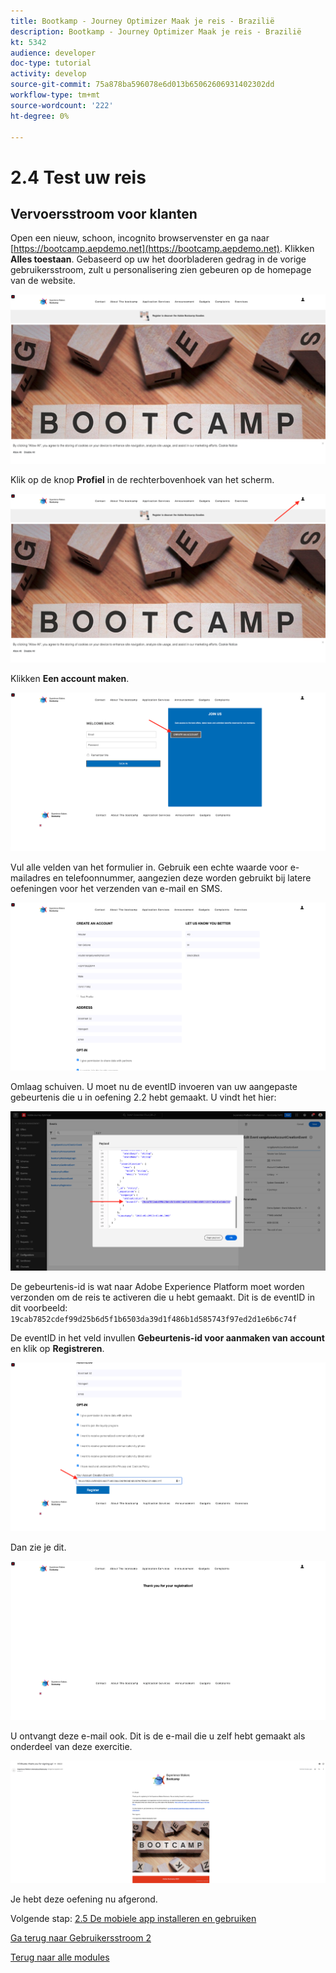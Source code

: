 ```yaml
---
title: Bootkamp - Journey Optimizer Maak je reis - Brazilië
description: Bootkamp - Journey Optimizer Maak je reis - Brazilië
kt: 5342
audience: developer
doc-type: tutorial
activity: develop
source-git-commit: 75a878ba596078e6d013b65062606931402302dd
workflow-type: tm+mt
source-wordcount: '222'
ht-degree: 0%

---
```


# 2.4 Test uw reis

## Vervoersstroom voor klanten

Open een nieuw, schoon, incognito browservenster en ga naar [https://bootcamp.aepdemo.net](https://bootcamp.aepdemo.net). Klikken **Alles toestaan**. Gebaseerd op uw het doorbladeren gedrag in de vorige gebruikersstroom, zult u personalisering zien gebeuren op de homepage van de website.

![DSN](./images/web8a.png)

Klik op de knop **Profiel** in de rechterbovenhoek van het scherm.

![Demo](./images/web8b.png)

Klikken **Een account maken**.

![Demo](./images/pv5.png)

Vul alle velden van het formulier in. Gebruik een echte waarde voor e-mailadres en telefoonnummer, aangezien deze worden gebruikt bij latere oefeningen voor het verzenden van e-mail en SMS.

![Demo](./images/pv7a.png)

Omlaag schuiven. U moet nu de eventID invoeren van uw aangepaste gebeurtenis die u in oefening 2.2 hebt gemaakt. U vindt het hier:

![ACOP](./images/payloadeventID.png)

De gebeurtenis-id is wat naar Adobe Experience Platform moet worden verzonden om de reis te activeren die u hebt gemaakt. Dit is de eventID in dit voorbeeld: `19cab7852cdef99d25b6d5f1b6503da39d1f486b1d585743f97ed2d1e6b6c74f`

De eventID in het veld invullen **Gebeurtenis-id voor aanmaken van account** en klik op **Registreren**.

![Demo](./images/pv8a.png)

Dan zie je dit.

![Demo](./images/pv9.png)

U ontvangt deze e-mail ook. Dit is de e-mail die u zelf hebt gemaakt als onderdeel van deze exercitie.

![Demo](./images/pv10a.png)

Je hebt deze oefening nu afgerond.

Volgende stap: [2.5 De mobiele app installeren en gebruiken](./ex5.md)

[Ga terug naar Gebruikersstroom 2](./uc2.md)

[Terug naar alle modules](../../overview.md)
